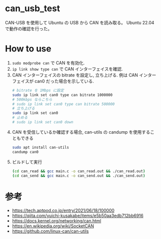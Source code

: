 # can_usb_test
CAN-USB を使用して Ubuntu の USB から CAN を読み取る。
Ubuntu 22.04 で動作の確認を行った。

# How to use
1. `sudo modprobe can` で CAN を有効化.
1. `ip link show type can` で CAN インターフェイスを確認.
1. CAN インターフェイスの bitrate を設定し, 立ち上げる.
    例は CAN インターフェイスが can0 だった場合を示している.
    ```bash
    # bitrate を 1Mbps に設定
    sudo ip link set can0 type can bitrate 1000000
    # 500kbps ならこちら
    # sudo ip link set can0 type can bitrate 500000
    # 立ち上げる
    sudo ip link set can0
    # 止める
    # sudo ip link set can0 down
    ```
1. CAN を受信しているか確認する場合, can-utils の candump を使用することもできる
    ```bash
    sudo apt install can-utils
    candump can0
    ```
1. ビルドして実行
    ```bash
    (cd can_read && gcc main.c -o can_read.out && ./can_read.out)
    (cd can_send && gcc main.c -o can_send.out && ./can_send.out)
    ```

# 参考
- https://tech.aptpod.co.jp/entry/2021/06/18/100000
- https://qiita.com/yuichi-kusakabe/items/e5b50aa3edb712bb6916
- https://docs.kernel.org/networking/can.html
- https://en.wikipedia.org/wiki/SocketCAN
- https://github.com/linux-can/can-utils
